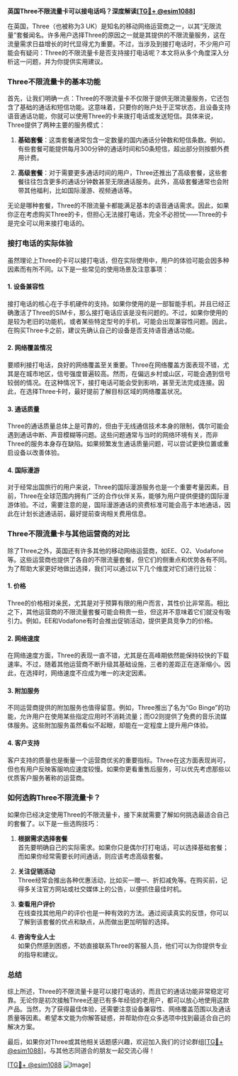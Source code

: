**英国Three不限流量卡可以接电话吗？深度解读[[TG💪+ @esim1088](https://t.me/s/esim1088)]**

在英国，Three（也被称为3 UK）是知名的移动网络运营商之一，以其“无限流量”套餐闻名。许多用户选择Three的原因之一就是其提供的不限流量服务，这在流量需求日益增长的时代显得尤为重要。不过，当涉及到接打电话时，不少用户可能会有疑问：Three的不限流量卡是否支持接打电话呢？本文将从多个角度深入分析这一问题，并为你提供实用建议。

### Three不限流量卡的基本功能

首先，让我们明确一点：Three的不限流量卡不仅限于提供无限流量服务，它还包含了基础的通话和短信功能。这意味着，只要你的账户处于正常状态，且设备支持语音通话功能，你就可以使用Three的卡来拨打电话或发送短信。具体来说，Three提供了两种主要的服务模式：

1. **基础套餐**：这类套餐通常包含一定数量的国内通话分钟数和短信条数。例如，有些套餐可能提供每月300分钟的通话时间和50条短信，超出部分则按额外费用计费。
   
2. **高级套餐**：对于需要更多通话时间的用户，Three还推出了高级套餐，这些套餐往往包含更多的通话分钟数甚至无限通话服务。此外，高级套餐通常也会附带其他福利，比如国际漫游、视频通话等。

无论是哪种套餐，Three的不限流量卡都能满足基本的语音通话需求。因此，如果你正在考虑购买Three的卡，但担心无法接打电话，完全不必担忧——Three的卡是完全可以用来接打电话的。

### 接打电话的实际体验

虽然理论上Three的卡可以接打电话，但在实际使用中，用户的体验可能会因多种因素而有所不同。以下是一些常见的使用场景及注意事项：

#### 1. **设备兼容性**
   接打电话的核心在于手机硬件的支持。如果你使用的是一部智能手机，并且已经正确激活了Three的SIM卡，那么接打电话应该是没有问题的。不过，如果你使用的是较为老旧的功能机，或者某些特定型号的手机，可能会出现兼容性问题。因此，在购买Three卡之前，建议先确认自己的设备是否支持语音通话功能。

#### 2. **网络覆盖情况**
   要顺利接打电话，良好的网络覆盖至关重要。Three在网络覆盖方面表现不错，尤其是在城市地区，信号强度普遍较高。然而，在偏远乡村或山区，可能会遇到信号较弱的情况。在这种情况下，接打电话可能会受到影响，甚至无法完成连接。因此，在选择Three卡时，最好提前了解目标区域的网络覆盖状况。

#### 3. **通话质量**
   Three的通话质量总体上是可靠的，但由于无线通信技术本身的限制，偶尔可能会遇到通话中断、声音模糊等问题。这些问题通常与当时的网络环境有关，而非Three的服务本身存在缺陷。如果频繁发生通话质量问题，可以尝试更换位置或重启设备以改善体验。

#### 4. **国际漫游**
   对于经常出国旅行的用户来说，Three的国际漫游服务也是一个重要考量因素。目前，Three在全球范围内拥有广泛的合作伙伴关系，能够为用户提供便捷的国际漫游体验。不过，需要注意的是，国际漫游通话的资费标准可能会高于本地通话，因此在计划长途通话前，最好提前查询相关费用信息。

### Three不限流量卡与其他运营商的对比

除了Three之外，英国还有许多其他的移动网络运营商，如EE、O2、Vodafone等。这些运营商也提供了各自的不限流量套餐，但它们的侧重点和优势各有不同。为了帮助大家更好地做出选择，我们可以通过以下几个维度对它们进行比较：

#### 1. **价格**
   Three的价格相对亲民，尤其是对于预算有限的用户而言，其性价比非常高。相比之下，其他运营商的不限流量套餐可能会稍贵一些，但这并不意味着它们就没有吸引力。例如，EE和Vodafone有时会推出促销活动，提供更具竞争力的价格。

#### 2. **网络速度**
   在网络速度方面，Three的表现一直不错，尤其是在高峰期依然能保持较快的下载速率。不过，随着其他运营商不断升级其基础设施，三者的差距正在逐渐缩小。因此，在选择时，网络速度不应成为唯一的决定因素。

#### 3. **附加服务**
   不同运营商提供的附加服务也值得留意。例如，Three推出了名为“Go Binge”的功能，允许用户在使用某些指定应用时不消耗流量；而O2则提供了免费的音乐流媒体服务。这些附加服务虽然看似不起眼，却能在一定程度上提升用户体验。

#### 4. **客户支持**
   客户支持的质量也是衡量一个运营商优劣的重要指标。Three在这方面表现尚可，但也有用户反映客服响应速度较慢。如果你更看重售后服务，可以优先考虑那些以优质客户服务著称的运营商。

### 如何选购Three不限流量卡？

如果你已经决定使用Three的不限流量卡，接下来就需要了解如何挑选最适合自己的套餐了。以下是一些选购技巧：

1. **根据需求选择套餐**  
   首先要明确自己的实际需求。如果你只是偶尔打打电话，可以选择基础套餐；而如果你经常需要长时间通话，则应该考虑高级套餐。

2. **关注促销活动**  
   Three经常会推出各种优惠活动，比如买一赠一、折扣减免等。在购买前，记得多关注官方网站或社交媒体上的公告，以便抓住最佳时机。

3. **查看用户评价**  
   在线查找其他用户的评价也是一种有效的方法。通过阅读真实的反馈，你可以了解到该套餐的优点和缺点，从而做出更加明智的选择。

4. **咨询专业人士**  
   如果仍然感到困惑，不妨直接联系Three的客服人员，他们可以为你提供专业的指导和建议。

### 总结

综上所述，Three的不限流量卡是可以接打电话的，而且它的通话功能非常稳定可靠。无论你是初次接触Three还是已有多年经验的老用户，都可以放心地使用这款产品。当然，为了获得最佳体验，还需要注意设备兼容性、网络覆盖范围以及通话质量等因素。希望本文能为你解答疑惑，并帮助你在众多选项中找到最适合自己的解决方案。

最后，如果你对Three或其他相关话题感兴趣，欢迎加入我们的讨论群组[[TG💪+ @esim1088](https://t.me/s/esim1088)]，与其他志同道合的朋友一起交流心得！

[[TG💪+ @esim1088](https://t.me/s/esim1088) ![Image](https://i.postimg.cc/4NQfJmqS/Snipaste-2025-05-13-00-14-12.png)]